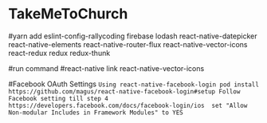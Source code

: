 # TakeMeToChurch

#yarn add eslint-config-rallycoding firebase lodash react-native-datepicker react-native-elements react-native-router-flux react-native-vector-icons react-redux redux redux-thunk

#run command
#react-native link react-native-vector-icons

#Facebook OAuth Settings
`Using react-native-facebook-login
pod install
https://github.com/magus/react-native-facebook-login#setup
	Follow Facebook setting till step 4 https://developers.facebook.com/docs/facebook-login/ios 
set "Allow Non-modular Includes in Framework Modules" to YES `
